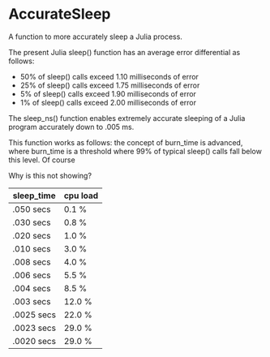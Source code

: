 # AccurateSleep
A function to more accurately sleep a Julia process.

The present Julia sleep() function has an average error differential as follows:

  * 50% of sleep() calls exceed 1.10 milliseconds of error
  * 25% of sleep() calls exceed 1.75 milliseconds of error
  * 5% of sleep() calls exceed 1.90 milliseconds of error
  * 1% of sleep() calls exceed 2.00 milliseconds of error 

The sleep_ns() function enables extremely accurate sleeping of a Julia program accurately down to .005 ms.

This function works as follows: 
  the concept of burn_time is advanced, where burn_time  is a threshold where 99% of typical sleep() calls fall below this level.  Of course

Why is this not showing?

sleep_time   |        cpu load
-----------  |        --------
  .050 secs  |         0.1 %
  .030 secs  |         0.8 %
  .020 secs  |         1.0 %
  .010 secs  |         3.0 %
  .008 secs  |         4.0 %
  .006 secs  |         5.5 %
  .004 secs  |         8.5 %
  .003 secs  |        12.0 %
  .0025 secs |        22.0 %
  .0023 secs |        29.0 %
  .0020 secs |        29.0 %
  
